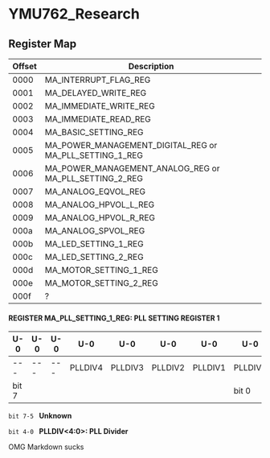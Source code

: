 # YMU762_Research

## Register Map
  
| Offset | Description |
| --- | --- |
| 0000 | MA_INTERRUPT_FLAG_REG |
| 0001 | MA_DELAYED_WRITE_REG |
| 0002 | MA_IMMEDIATE_WRITE_REG |
| 0003 | MA_IMMEDIATE_READ_REG |
| 0004 | MA_BASIC_SETTING_REG |
| 0005 | MA_POWER_MANAGEMENT_DIGITAL_REG or MA_PLL_SETTING_1_REG |
| 0006 | MA_POWER_MANAGEMENT_ANALOG_REG or MA_PLL_SETTING_2_REG |
| 0007 | MA_ANALOG_EQVOL_REG |
| 0008 | MA_ANALOG_HPVOL_L_REG |
| 0009 | MA_ANALOG_HPVOL_R_REG |
| 000a | MA_ANALOG_SPVOL_REG |
| 000b | MA_LED_SETTING_1_REG |
| 000c | MA_LED_SETTING_2_REG |
| 000d | MA_MOTOR_SETTING_1_REG |
| 000e | MA_MOTOR_SETTING_2_REG |
| 000f | ? |

#### REGISTER MA_PLL_SETTING_1_REG: PLL SETTING REGISTER 1

| U-0 | U-0 | U-0 | U-0 | U-0 | U-0 | U-0 | U-0 |
| --- | --- | --- | --- | --- | --- | --- | --- |
| --- | --- | --- | PLLDIV4 | PLLDIV3 | PLLDIV2 | PLLDIV1 | PLLDIV0 |
| bit 7 |  |  |  |  |  |  | bit 0 |

`bit 7-5`&ensp; **Unknown**

`bit 4-0`&ensp; **PLLDIV<4:0>: PLL Divider**


OMG Markdown sucks
